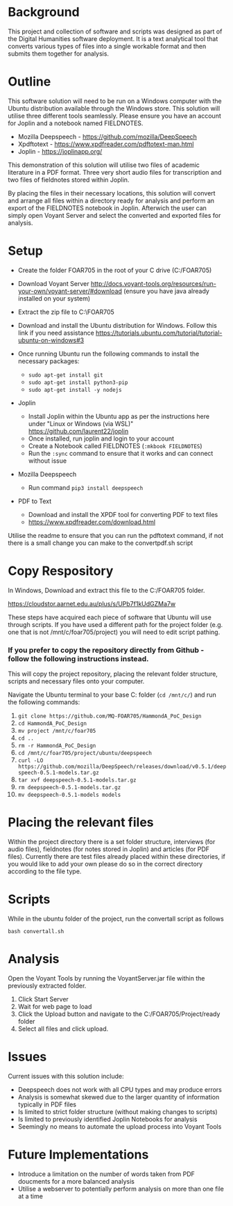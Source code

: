 # Background
This project and collection of software and scripts was designed as part of the Digital Humanities software deployment. It is a text analytical tool that converts various types of files into a single workable format and then submits them together for analysis.

# Outline
This software solution will need to be run on a Windows computer with the Ubuntu distribution available through the Windows store. This solution will utilise three different tools seamlessly. Please ensure you have an account for Joplin and a notebook named FIELDNOTES.

- Mozilla Deepspeech - https://github.com/mozilla/DeepSpeech
- Xpdftotext - https://www.xpdfreader.com/pdftotext-man.html
- Joplin - https://joplinapp.org/

This demonstration of this solution will utilise two files of academic literature in a PDF format. Three very short audio files for transcription and two files of fieldnotes stored within Joplin.

By placing the files in their necessary locations, this solution will convert and arrange all files within a directory ready for analysis and perform an export of the FIELDNOTES notebook in Joplin. Afterwich the user can simply open Voyant Server and select the converted and exported files for analysis.

# Setup
- Create the folder FOAR705 in the root of your C drive (C:/FOAR705)

- Download Voyant Server
http://docs.voyant-tools.org/resources/run-your-own/voyant-server/#download
(ensure you have java already installed on your system)

- Extract the zip file to C:\FOAR705

- Download and install the Ubuntu distribution for Windows.
Follow this link if you need assistance https://tutorials.ubuntu.com/tutorial/tutorial-ubuntu-on-windows#3

- Once running Ubuntu run the following commands to install the necessary packages:
  - `sudo apt-get install git`
  - `sudo apt-get install python3-pip`
  - `sudo apt-get install -y nodejs`
- Joplin
  - Install Joplin within the Ubuntu app as per the instructions here under "Linux or Windows (via WSL)" <https://github.com/laurent22/joplin>
  - Once installed, run joplin and login to your account
  - Create a Notebook called FIELDNOTES (`:mkbook FIELDNOTES`)
  - Run the `:sync` command to ensure that it works and can connect without issue

- Mozilla Deepspeech
  - Run command `pip3 install deepspeech`

- PDF to Text
  - Download and install the XPDF tool for converting PDF to text files
  - https://www.xpdfreader.com/download.html
  
Utilise the readme to ensure that you can run the pdftotext command, if not there is a small change you can make to the convertpdf.sh script



# Copy Respository
In Windows,
Download and extract this file to the C:/FOAR705 folder.

<https://cloudstor.aarnet.edu.au/plus/s/UPb7f1kUdGZMa7w>



These steps have acquired each piece of software that Ubuntu will use through scripts. If you have used a different path for the project folder (e.g. one that is not /mnt/c/foar705/project) you will need to edit script pathing. 



### If you prefer to copy the repository directly from Github - follow the following instructions instead.
This will copy the project repository, placing the relevant folder structure, scripts and necessary files onto your computer. 

Navigate the Ubuntu terminal to your base C: folder (`cd /mnt/c/`) and run the following commands:

1. `git clone https://github.com/MQ-FOAR705/HammondA_PoC_Design`
2. `cd HammondA_PoC_Design`
3. `mv project /mnt/c/foar705`
4. `cd ..`
5. `rm -r HammondA_PoC_Design`
6. `cd /mnt/c/foar705/project/ubuntu/deepspeech`
7. `curl -LO https://github.com/mozilla/DeepSpeech/releases/download/v0.5.1/deepspeech-0.5.1-models.tar.gz`
8. `tar xvf deepspeech-0.5.1-models.tar.gz`
9. `rm deepspeech-0.5.1-models.tar.gz`
10. `mv deepspeech-0.5.1-models models`

# Placing the relevant files
Within the project directory there is a set folder structure, interviews (for audio files), fieldnotes (for notes stored in Joplin) and articles (for PDF files). Currently there are test files already placed within these directories, if you would like to add your own please do so in the correct directory according to the file type.

# Scripts
While in the ubuntu folder of the project, run the convertall script as follows

`bash convertall.sh`

# Analysis
Open the Voyant Tools by running the VoyantServer.jar file within the previously extracted folder.

1. Click Start Server
2. Wait for web page to load
3. Click the Upload button and navigate to the C:/FOAR705/Project/ready folder
4. Select all files and click upload.

# Issues
Current issues with this solution include:
- Deepspeech does not work with all CPU types and may produce errors
- Analysis is somewhat skewed due to the larger quantity of information typically in PDF files
- Is limited to strict folder structure (without making changes to scripts)
- Is limited to previously identified Joplin Notebooks for analysis
- Seemingly no means to automate the upload process into Voyant Tools

# Future Implementations
- Introduce a limitation on the number of words taken from PDF doucments for a more balanced analysis
- Utilise a webserver to potentially perform analysis on more than one file at a time

